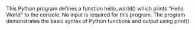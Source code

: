 This Python program defines a function hello_world() which prints "Hello World" to the console.
No input is required for this program.
The program demonstrates the basic syntax of Python functions and output using print()
